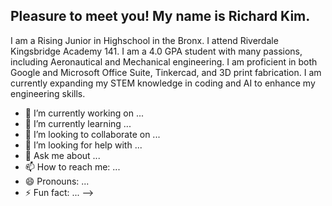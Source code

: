 ## Pleasure to meet you! My name is Richard Kim.

I am a Rising Junior in Highschool in the Bronx. I attend Riverdale Kingsbridge Academy 141. I am a 4.0 GPA student with many passions, including Aeronautical and Mechanical engineering. I am proficient in both Google and Microsoft Office Suite, Tinkercad, and 3D print fabrication. I am currently expanding my STEM knowledge in coding and AI to enhance my engineering skills.
- 🔭 I’m currently working on ...
- 🌱 I’m currently learning ...
- 👯 I’m looking to collaborate on ...
- 🤔 I’m looking for help with ...
- 💬 Ask me about ...
- 📫 How to reach me: ...
- 😄 Pronouns: ...
- ⚡ Fun fact: ...
-->
